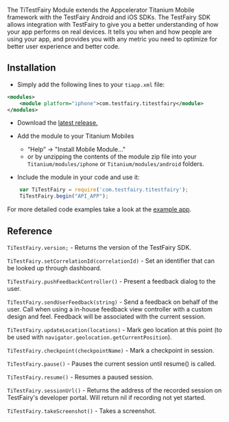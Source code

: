 The TiTestFairy Module extends the Appcelerator Titanium Mobile framework with the TestFairy Android and iOS SDKs. The TestFairy SDK allows integration with TestFairy to give you a better understanding of how your app performs on real devices. It tells you when and how people are using your app, and provides you with any metric you need to optimize for better user experience and better code.

## Installation

* Simply add the following lines to your `tiapp.xml` file:
```xml
<modules>
	<module platform="iphone">com.testfairy.titestfairy</module> 
</modules>
```

* Download the [latest release.](https://github.com/testfairy/ti.testfairy/releases/latest/)

* Add the module to your Titanium Mobiles
  - “Help” -> "Install Mobile Module..." 
  - or by unzipping the contents of the module zip file into your `Titanium/modules/iphone` or `Titanium/modules/android` folders.

* Include the module in your code and use it:

```javascript
	var TiTestFairy = require('com.testfairy.titestfairy');
	TiTestFairy.begin("API_APP");
```

For more detailed code examples take a look at the [example app](https://github.com/testfairy/ti.testfairy/blob/feat-readme/example/app.js).

## Reference

`TiTestFairy.version;` - Returns the version of the TestFairy SDK.

`TiTestFairy.setCorrelationId(correlationId)` - Set an identifier that can be looked up through dashboard.

`TiTestFairy.pushFeedbackController()` - Present a feedback dialog to the user.

`TiTestFairy.sendUserFeedback(string)` - Send a feedback on behalf of the user. Call when using a in-house feedback view controller with a custom design and feel. Feedback will be associated with the current session.

`TiTestFairy.updateLocation(locations)` - Mark geo location at this point (to be used with `navigator.geolocation.getCurrentPosition`).

`TiTestFairy.checkpoint(checkpointName)` - Mark a checkpoint in session.

`TiTestFairy.pause()` - Pauses the current session until resume() is called.

`TiTestFairy.resume()` - Resumes a paused session.

`TiTestFairy.sessionUrl()` - Returns the address of the recorded session on TestFairy's developer portal. Will return nil if recording not yet started.

`TiTestFairy.takeScreenshot()` - Takes a screenshot.
